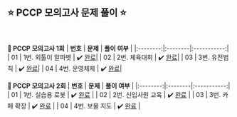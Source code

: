 ## ⭐️ PCCP 모의고사 문제 풀이 ⭐️ 

<br>

<!-- 💭 [진행 중]  ✔️ [완료] -->

**📗 PCCP 모의고사 1회**
| **번호** | **문제** | **풀이 여부** |
|:--------:|:--------|:-----------:|
| 01 | 1번. 외톨이 알파벳 | ✔️ [완료](https://github.com/yuuforest/Programmers/blob/main/PCCP%20%EB%AA%A8%EC%9D%98%EA%B3%A0%EC%82%AC/%EC%99%B8%ED%86%A8%EC%9D%B4%EC%95%8C%ED%8C%8C%EB%B2%B3.py)|
| 02 | 2번. 체육대회 | ✔️ [완료](https://github.com/yuuforest/Programmers/blob/main/PCCP%20%EB%AA%A8%EC%9D%98%EA%B3%A0%EC%82%AC/%EC%B2%B4%EC%9C%A1%EB%8C%80%ED%9A%8C.py)|
| 03 | 3번. 유전법칙 | ✔️ [완료](https://github.com/yuuforest/Programmers/blob/main/PCCP%20%EB%AA%A8%EC%9D%98%EA%B3%A0%EC%82%AC/%EC%9C%A0%EC%A0%84%EB%B2%95%EC%B9%99.py)|
| 04 | 4번. 운영체제 | ✔️ [완료](https://github.com/yuuforest/Programmers/blob/main/PCCP%20%EB%AA%A8%EC%9D%98%EA%B3%A0%EC%82%AC/%EC%9A%B4%EC%98%81%EC%B2%B4%EC%A0%9C.py)|

**📘 PCCP 모의고사 2회**
| **번호** | **문제** | **풀이 여부** |
|:--------:|:--------|:-----------:|
| 01 | 1번. 실습용 로봇 | ✔️ [완료](https://github.com/yuuforest/Programmers/blob/main/PCCP%20%EB%AA%A8%EC%9D%98%EA%B3%A0%EC%82%AC/%EC%8B%A4%EC%8A%B5%EC%9A%A9%20%EB%A1%9C%EB%B4%87.py) |
| 02 | 2번. 신입사원 교육 | ✔️ [완료](https://github.com/yuuforest/Programmers/blob/main/PCCP%20%EB%AA%A8%EC%9D%98%EA%B3%A0%EC%82%AC/%EC%8B%A0%EC%9E%85%EC%82%AC%EC%9B%90%20%EA%B5%90%EC%9C%A1.py) |
| 03 | 3번. 카페 확장 | ✔️ [완료](https://github.com/yuuforest/Programmers/blob/main/PCCP%20%EB%AA%A8%EC%9D%98%EA%B3%A0%EC%82%AC/%EC%B9%B4%ED%8E%98%20%ED%99%95%EC%9E%A5.py) |
| 04 | 4번. 보물 지도 | ✔️ [완료](https://github.com/yuuforest/Programmers/blob/main/PCCP%20%EB%AA%A8%EC%9D%98%EA%B3%A0%EC%82%AC/%EB%B3%B4%EB%AC%BC%20%EC%A7%80%EB%8F%84.py) |


